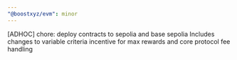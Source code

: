 ```yaml
---
"@boostxyz/evm": minor
---
```


[ADHOC] chore: deploy contracts to sepolia and base sepolia
Includes changes to variable criteria incentive for max rewards and core protocol fee handling
